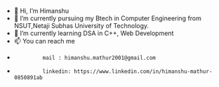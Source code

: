 - 👋 Hi, I’m Himanshu
- 👀 I’m currently pursuing my Btech in Computer Engineering from NSUT,Netaji Subhas University of Technology.
- 🌱 I’m currently learning DSA in C++, Web Development 
- 📫 You can reach me 
-              mail : himanshu.mathur2001@gmail.com
-              linkedin: https://www.linkedin.com/in/himanshu-mathur-0850891ab

<!---
Himanshu394/Himanshu394 is a ✨ special ✨ repository because its `README.md` (this file) appears on your GitHub profile.
You can click the Preview link to take a look at your changes.
--->
